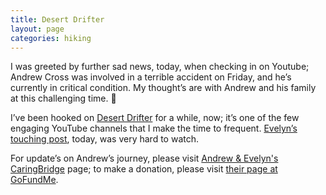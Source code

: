 ```yaml
---
title: Desert Drifter
layout: page
categories: hiking
---
```


I was greeted by further sad news, today, when checking in on Youtube; Andrew Cross was involved in a terrible accident on Friday, and he’s currently in critical condition. My thought’s are with Andrew and his family at this challenging time. 💙

I’ve been hooked on [Desert Drifter](https://m.youtube.com/@Desert.Drifter) for a while, now; it’s one of the few engaging YouTube channels that I  make the time to frequent. [Evelyn’s touching post](https://m.youtube.com/watch?v=SxyVttN_vXc), today, was very hard to watch.

For update’s on Andrew’s journey, please visit [Andrew & Evelyn's CaringBridge](https://www.caringbridge.org/site/5fcb666d-e0b8-11ef-abc2-a31fd9bc4383?from=%2Fsearch&fname=Andrew%20%26%20Evelyn) page; to make a donation, please visit [their page at GoFundMe](https://www.gofundme.com/f/support-the-crosses-with-medical-expenses).

